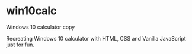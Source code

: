 # win10calc
Windows 10 calculator copy

Recreating Windows 10 calculator with HTML, CSS and Vanilla JavaScript just for fun.